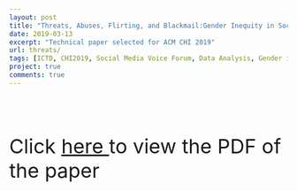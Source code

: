 ```yaml
---
layout: post
title: "Threats, Abuses, Flirting, and Blackmail:Gender Inequity in Social Media Voice Forums"
date: 2019-03-13
excerpt: "Technical paper selected for ACM CHI 2019"
url: threats/
tags: [ICTD, CHI2019, Social Media Voice Forum, Data Analysis, Gender inequality study]
project: true
comments: true
---
```


<br><br>

<p style="font-size: 36px;">Click <a href = "https://abhi32ag.github.io/threats_chi_2019.pdf"> <stong>here</strong> </a> to view the PDF of the paper</p>

